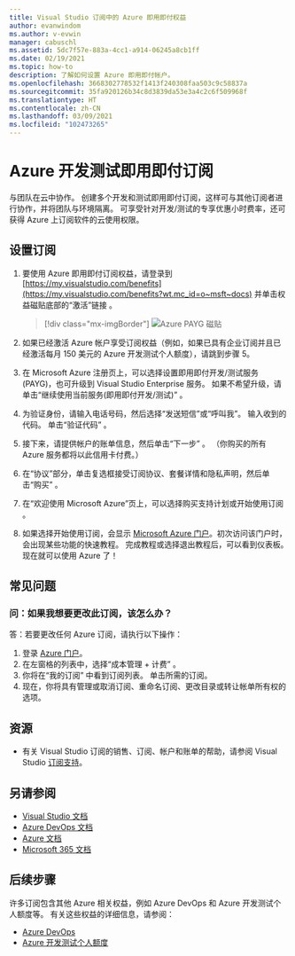 ```yaml
---
title: Visual Studio 订阅中的 Azure 即用即付权益
author: evanwindom
ms.author: v-evwin
manager: cabuschl
ms.assetid: 5dc7f57e-883a-4cc1-a914-06245a8cb1ff
ms.date: 02/19/2021
ms.topic: how-to
description: 了解如何设置 Azure 即用即付帐户。
ms.openlocfilehash: 3668302778532f1413f240308faa503c9c58837a
ms.sourcegitcommit: 35fa920126b34c8d3839da53e3a4c2c6f509968f
ms.translationtype: HT
ms.contentlocale: zh-CN
ms.lasthandoff: 03/09/2021
ms.locfileid: "102473265"
---
```

# <a name="azure-devtest-pay-as-you-go-subscriptions"></a>Azure 开发测试即用即付订阅
与团队在云中协作。  创建多个开发和测试即用即付订阅，这样可与其他订阅者进行协作，并将团队与环境隔离。  可享受针对开发/测试的专享优惠小时费率，还可获得 Azure 上订阅软件的云使用权限。

## <a name="set-up-a-subscription"></a>设置订阅
1. 要使用 Azure 即用即付订阅权益，请登录到 [https://my.visualstudio.com/benefits](https://my.visualstudio.com/benefits?wt.mc_id=o~msft~docs) 并单击权益磁贴底部的“激活”链接  。
   > [!div class="mx-imgBorder"]
   > ![Azure PAYG 磁贴](_img/vs-azure-payg/vs-azure-payg-tile.png "单击“DevTest 即用即付订阅”磁贴上的“激活”即可开始使用。")

2. 如果已经激活 Azure 帐户享受订阅权益（例如，如果已具有企业订阅并且已经激活每月 150 美元的 Azure 开发测试个人额度），请跳到步骤 5。

3. 在 Microsoft Azure 注册页上，可以选择设置即用即付开发/测试服务 (PAYG)，也可升级到 Visual Studio Enterprise 服务。  如果不希望升级，请单击“继续使用当前服务(即用即付开发/测试)”  。

4. 为验证身份，请输入电话号码，然后选择“发送短信”或“呼叫我”。  输入收到的代码。  单击“验证代码”  。

5. 接下来，请提供帐户的账单信息，然后单击“下一步”  。  （你购买的所有 Azure 服务都将以此信用卡付费。）

6. 在“协议”部分，单击复选框接受订阅协议、套餐详情和隐私声明，然后单击“购买”  。

7. 在“欢迎使用 Microsoft Azure”页上，可以选择购买支持计划或开始使用订阅  。

8. 如果选择开始使用订阅，会显示 [Microsoft Azure 门户](https://portal.azure.com)。初次访问该门户时，会出现某些功能的快速教程。  完成教程或选择退出教程后，可以看到仪表板。  现在就可以使用 Azure 了！

## <a name="frequently-asked-questions"></a>常见问题
### <a name="q--what-if-i-want-to-make-changes-to-this-subscription"></a>问：如果我想要更改此订阅，该怎么办？
答：若要更改任何 Azure 订阅，请执行以下操作：
1. 登录 [Azure 门户](https://portal.azure.com)。
2. 在左窗格的列表中，选择“成本管理 + 计费”  。
3. 你将在“我的订阅”  中看到订阅列表。 单击所需的订阅。
4. 现在，你将具有管理或取消订阅、重命名订阅、更改目录或转让帐单所有权的选项。

## <a name="resources"></a>资源
- 有关 Visual Studio 订阅的销售、订阅、帐户和账单的帮助，请参阅 Visual Studio [订阅支持](https://aka.ms/vssubscriberhelp)。

## <a name="see-also"></a>另请参阅
- [Visual Studio 文档](/visualstudio/)
- [Azure DevOps 文档](/azure/devops/)
- [Azure 文档](/azure/)
- [Microsoft 365 文档](/microsoft-365/)

## <a name="next-steps"></a>后续步骤
许多订阅包含其他 Azure 相关权益，例如 Azure DevOps 和 Azure 开发测试个人额度等。  有关这些权益的详细信息，请参阅：
- [Azure DevOps](vs-azure-devops.md)
- [Azure 开发测试个人额度](vs-azure.md)